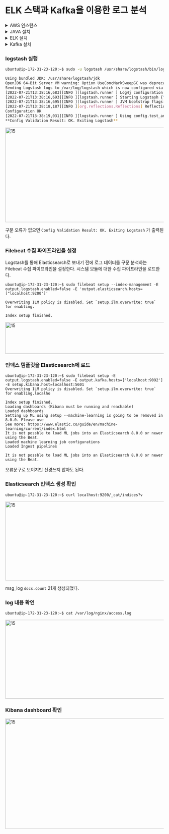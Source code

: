 # ELK 스택과 Kafka을 이용한 로그 분석

<details>
<summary>  AWS 인스턴스 </summary>
<div markdown="1">
  <br>
  
  - 버지니아 북부(us-east-1) <br>
  - Ubuntu 20.04 버전 <br>
  - t2.xlarge(CPU 4개, RAM 8GB) 
  - 볼륨 15GB 
</div>
</details>

<details>
<summary>  JAVA 설치 </summary>
<div markdown="1">
  <br>
  Elasticsearch 가 Apache Lucene 기반으로 구축되어있어서 분산형 및 개방형이다.

Lucene이 JAVA로 개발되었고 Elasticsearch도 JAVA로 개발되었기 때문에 ELK스택을 사용하기 위해서는 JAVA를 설치해야 한다.
```shell
# apt 업데이트를 한다
sudo apt-get update && sudo apt-get upgrade

# java를 설치한다
sudo apt-get install openjdk-11-jdk

# 환경변수를 확인한다
ubuntu@ip-172-31-23-120:~$ echo $JAVA_HOME
/usr/local/jdk-11

ubuntu@ip-172-31-23-120:~$ $JAVA_HOME/bin/javac -version
javac 11
```
</div>
</details>

<details>
<summary>  ELK 설치 </summary>
<div markdown="1">
  <br>
  
 - Elasticsearch 설치

```bash
# GPG 키를 추가한다
wget -qO - https://artifacts.elastic.co/GPG-KEY-elasticsearch | sudo apt-key add -
echo "deb https://artifacts.elastic.co/packages/7.x/apt stable main" | sudo tee -a /etc/apt/sources.list.d/elastic-7.x.list

# elasticsearch를 설치한다
sudo apt install elasticsearch

# elasticsearch를 실행한다
sudo systemctl enable elasticsearch
sudo systemctl start elasticsearch
systemctl status elasticsearch
```

  - Kibana 설치

```bash
# kibana를 설치한다
sudo apt install kibana

# kibana를 실행한다
systemctl enable kibana
systemctl start kibana
systemctl status kibana
```

- Logstash 설치

```bash
# logstash를 설치한다
sudo apt install logstash

# logstash를 실행한다
systemctl enable logstash
systemctl start logstash
systemctl status logstash
```
</div>
</details>

<details>
<summary>  Kafka 설치 </summary>
<div markdown="1">
  <br>
  
 ```bash
cd /opt

# kafka를 설치한다
sudo wget https://dlcdn.apache.org/kafka/3.2.0/kafka_2.12-3.2.0.tgz
  
# 압축을 푼다
sudo tar xvzf kafka_2.12-3.2.0
  
# kafka를 실행한다
sudo systemctl daemon-reload
sudo systemctl start kafka
sudo systemctl status kafka

```
  
</div>
</details>



### logstash 실행

```bash
ubuntu@ip-172-31-23-120:~$ sudo -u logstash /usr/share/logstash/bin/logstash --path.settings /etc/logstash -t

Using bundled JDK: /usr/share/logstash/jdk
OpenJDK 64-Bit Server VM warning: Option UseConcMarkSweepGC was deprecated in version 9.0 and will likely be removed in a future release.
Sending Logstash logs to /var/log/logstash which is now configured via log4j2.properties
[2022-07-21T13:38:16,683][INFO ][logstash.runner ] Log4j configuration path used is: /etc/logstash/log4j2.properties
[2022-07-21T13:38:16,693][INFO ][logstash.runner ] Starting Logstash {"logstash.version"=>"7.17.5", "jruby.version"=>"jruby 9.2.20.1 (2.5.8) 2021-11-30 2a2962fbd1 OpenJDK 64-Bit Server VM 11.0.15+10 on 11.0.15+10 +indy +jit [linux-x86_64]"}
[2022-07-21T13:38:16,695][INFO ][logstash.runner ] JVM bootstrap flags: [-Xms1g, -Xmx1g, -XX:+UseConcMarkSweepGC, -XX:CMSInitiatingOccupancyFraction=75, -XX:+UseCMSInitiatingOccupancyOnly, -Djava.awt.headless=true, -Dfile.encoding=UTF-8, -Djdk.io.File.enableADS=true, -Djruby.compile.invokedynamic=true, -Djruby.jit.threshold=0, -Djruby.regexp.interruptible=true, -XX:+HeapDumpOnOutOfMemoryError, -Djava.security.egd=file:/dev/urandom, -Dlog4j2.isThreadContextMapInheritable=true]
[2022-07-21T13:38:18,187][INFO ][org.reflections.Reflections] Reflections took 72 ms to scan 1 urls, producing 119 keys and 419 values
Configuration OK
[2022-07-21T13:38:19,031][INFO ][logstash.runner ] Using config.test_and_exit mode. 
**Config Validation Result: OK. Exiting Logstash**
```
<img width="800" height="300" alt="15" src="https://user-images.githubusercontent.com/70850937/185789649-bc4aab90-5998-4727-a053-838749eede05.png">

구문 오류가 없으면 `Config Validation Result: OK. Exiting Logstash` 가 출력된다.

### Filebeat 수집 파이프라인을 설정

Logstash를 통해 Elasticsearch로 보내기 전에 로그 데이터를 구문 분석하는 Filebeat 수집 파이프라인을 설정한다. 시스템 모듈에 대한 수집 파이프라인을 로드한다.

```shell
ubuntu@ip-172-31-23-120:~$ sudo filebeat setup --index-management -E output.logstash.enabled=false -E 'output.elasticsearch.hosts=["localhost:9200"]'

Overwriting ILM policy is disabled. Set `setup.ilm.overwrite: true` for enabling.

Index setup finished.
```

<img width="900" height="100" alt="15" src="https://user-images.githubusercontent.com/70850937/185789752-c45aa150-87e7-487d-8eb0-15831943b370.png">


### 인덱스 템플릿을 Elasticsearch에 로드

```shell
ubuntu@ip-172-31-23-120:~$ sudo filebeat setup -E output.logstash.enabled=false -E output.kafka.hosts=['localhost:9092'] -E setup.kibana.host=localhost:5601
Overwriting ILM policy is disabled. Set `setup.ilm.overwrite: true` for enabling.localho

Index setup finished.
Loading dashboards (Kibana must be running and reachable)
Loaded dashboards
Setting up ML using setup --machine-learning is going to be removed in 8.0.0. Please use
See more: https://www.elastic.co/guide/en/machine-learning/current/index.html
It is not possble to load ML jobs into an Elasticsearch 8.0.0 or newer using the Beat.
Loaded machine learning job configurations
Loaded Ingest pipelines
```

`It is not possble to load ML jobs into an Elasticsearch 8.0.0 or newer using the Beat.`

오류문구로 보이지만 신경쓰지 않아도 된다.
<br>

### Elasticsearch 인덱스 생성 확인

```shell
ubuntu@ip-172-31-23-120:~$ curl localhost:9200/_cat/indices?v
```

<img width="800" height="250" alt="15" src="https://user-images.githubusercontent.com/70850937/185791798-f775e07d-50e1-4e92-8860-691e4074bfc8.png">

msg_log `docs.count` 21개 생성되었다.
<br>

### log 내용 확인

```basdh
ubuntu@ip-172-31-23-120:~$ cat /var/log/nginx/access.log
```

<img width="800" height="250" alt="15" src="https://user-images.githubusercontent.com/70850937/185791896-45070234-e6b6-49c6-aa5f-a1c3019daf7c.png">


### Kibana dashboard 확인
<img width="900" height="350" alt="15" src="https://user-images.githubusercontent.com/70850937/185791869-026cc5cd-4c50-4916-83a6-c5a5f9184c9a.png">


